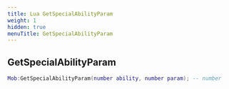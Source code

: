```yaml
---
title: Lua GetSpecialAbilityParam
weight: 1
hidden: true
menuTitle: GetSpecialAbilityParam
---
```

## GetSpecialAbilityParam
```lua
Mob:GetSpecialAbilityParam(number ability, number param); -- number
```